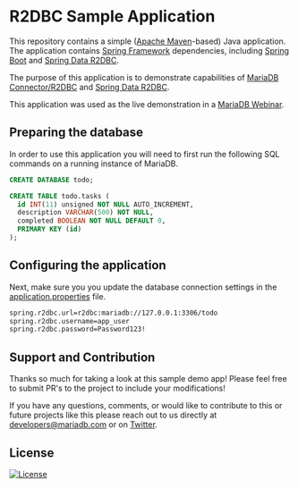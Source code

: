 # R2DBC Sample Application

This repository contains a simple ([Apache Maven](https://maven.apache.org/)-based) Java application. The application contains [Spring Framework](https://spring.io/) dependencies, including [Spring Boot](https://spring.io/projects/spring-boot) and [Spring Data R2DBC](https://spring.io/projects/spring-data-r2dbc). 

The purpose of this application is to demonstrate capabilities of [MariaDB Connector/R2DBC](https://mariadb.com/docs/clients/connector-r2dbc/) and [Spring Data R2DBC](https://spring.io/projects/spring-data-r2dbc).

This application was used as the live demonstration in a [MariaDB Webinar](https://go.mariadb.com/21Q3-WBN-GLBL-OSSG-Unleash-Reactive-Programming-R2DBC-2021-05-27_Registration-LP.html?_ga=2.230885407.1007250852.1621861445-706426216.1609965524&_gac=1.27734478.1619720874.Cj0KCQjwsqmEBhDiARIsANV8H3aWS3PquCgfiIt-oP0XuLmENXrOOSQ0kCuQme1Iqv8FmpVJi-cwrSIaAjoaEALw_wcB).

## Preparing the database

In order to use this application you will need to first run the following SQL commands on a running instance of MariaDB. 

```sql 
CREATE DATABASE todo;

CREATE TABLE todo.tasks (
  id INT(11) unsigned NOT NULL AUTO_INCREMENT,
  description VARCHAR(500) NOT NULL,
  completed BOOLEAN NOT NULL DEFAULT 0,
  PRIMARY KEY (id)
);
```

## Configuring the application

Next, make sure you you update the database connection settings in the [application.properties](src/main/resources/application.properties) file.

```xml
spring.r2dbc.url=r2dbc:mariadb://127.0.0.1:3306/todo
spring.r2dbc.username=app_user
spring.r2dbc.password=Password123!
```

## Support and Contribution <a name="support-contribution"></a>

Thanks so much for taking a look at this sample demo app! Please feel free to submit PR's to the project to include your modifications!

If you have any questions, comments, or would like to contribute to this or future projects like this please reach out to us directly at [developers@mariadb.com](mailto:developers@mariadb.com) or on [Twitter](https://twitter.com/mariadb).

## License <a name="license"></a>
[![License](https://img.shields.io/badge/License-MIT-blue.svg?style=plastic)](https://opensource.org/licenses/MIT)